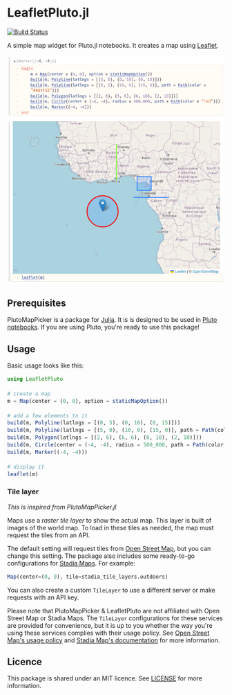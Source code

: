 # LeafletPluto.jl

[![Build Status](https://github.com/florianfmmartin/LeafletPluto.jl/actions/workflows/CI.yml/badge.svg?branch=main)](https://github.com/florianfmmartin/LeafletPluto.jl/actions/workflows/CI.yml?query=branch%3Amain)

A simple map widget for Pluto.jl notebooks. It creates a map using [Leaflet](https://leafletjs.com/).

![screenshot of a pluto notebook showing a cell with a map that has a few lines, a polygon, a circle and a marker.](./screenshot.png)

## Prerequisites

PlutoMapPicker is a package for [Julia](https://julialang.org/). It is is designed to be used in [Pluto notebooks](https://github.com/fonsp/Pluto.jl). If you are using Pluto, you're ready to use this package!

## Usage

Basic usage looks like this:

```julia
using LeafletPluto

# create a map
m = Map(center = (0, 0), option = staticMapOption())

# add a few elements to it
build(m, Polyline(latlngs = [(0, 5), (0, 10), (0, 15)]))
build(m, Polyline(latlngs = [(5, 0), (10, 0), (15, 0)], path = Path(color = "#88ff33")))
build(m, Polygon(latlngs = [(2, 6), (6, 6), (6, 10), (2, 10)]))
build(m, Circle(center = (-4, -4), radius = 500_000, path = Path(color = "red")))
build(m, Marker((-4, -4)))

# display it
leaflet(m)
```

### Tile layer
*This is inspired from PlutoMapPicker.jl*

Maps use a _raster tile layer_ to show the actual map. This layer is built of images of the world map. To load in these tiles as needed, the map must request the tiles from an API.

The default setting will request tiles from [Open Street Map](https://openstreetmap.org), but you can change this setting. The package also includes some ready-to-go configurations for [Stadia Maps](https://stadiamaps.com/). For example:

```julia
Map(center=(0, 0), tile=stadia_tile_layers.outdoors)
```

You can also create a custom `TileLayer` to use a different server or make requests with an API key.

Please note that PlutoMapPicker & LeafletPluto are not affiliated with Open Street Map or Stadia Maps. The `TileLayer` configurations for these services are provided for convenience, but it is up to you whether the way you're using these services complies with their usage policy. See [Open Street Map's usage policy](https://operations.osmfoundation.org/policies/tiles/) and [Stadia Map's documentation](https://docs.stadiamaps.com/) for more information.

## Licence

This package is shared under an MIT licence. See [LICENSE](./LICENSE) for more information.


